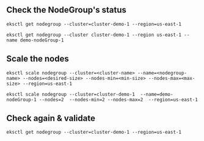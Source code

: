 

## Check the NodeGroup's status

```
eksctl get nodegroup --cluster=cluster-demo-1 --region=us-east-1
```

```
eksctl get nodegroup --cluster cluster-demo-1 --region us-east-1 --name demo-nodeGroup-1
```

## Scale the nodes

```
eksctl scale nodegroup --cluster=<cluster-name> --name=<nodegroup-name> --nodes=<desired-size> --nodes-min=<min-size> --nodes-max=<max-size> --region=us-east-1
```

```
eksctl scale nodegroup --cluster=cluster-demo-1  --name=demo-nodeGroup-1 --nodes=2  --nodes-min=2 --nodes-max=2  --region=us-east-1
```

## Check again & validate
```
eksctl get nodegroup --cluster=cluster-demo-1 --region=us-east-1
```
